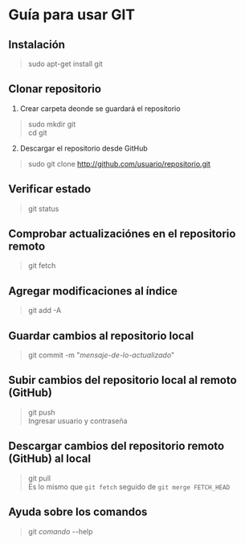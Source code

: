 # Guía para usar GIT

## Instalación
> sudo apt-get install git

## Clonar repositorio

1. Crear carpeta deonde se guardará el repositorio
> sudo mkdir git  
> cd git

2. Descargar el repositorio desde GitHub
> sudo git clone http://github.com/usuario/repositorio.git

## Verificar estado
> git status

## Comprobar actualizaciónes en el repositorio remoto
> git fetch

## Agregar modificaciones al índice
> git add -A

## Guardar cambios al repositorio local
> git commit -m "_mensaje-de-lo-actualizado_"

## Subir cambios del repositorio local al remoto (GitHub)
> git push  
Ingresar usuario y contraseña

## Descargar cambios del repositorio remoto (GitHub) al local
> git pull  
Es lo mismo que `git fetch` seguido de `git merge FETCH_HEAD`

## Ayuda sobre los comandos
> git _comando_ --help